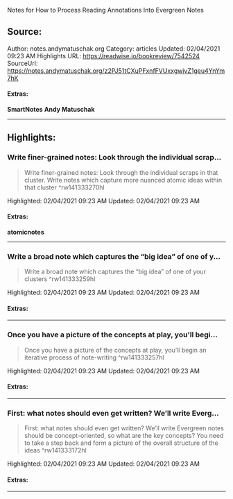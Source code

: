 Notes for How to Process Reading Annotations Into Evergreen Notes

## Source:
Author: notes.andymatuschak.org
Category: articles
Updated: 02/04/2021 09:23 AM
Highlights URL: https://readwise.io/bookreview/7542524
SourceUrl: https://notes.andymatuschak.org/z2PJ51tCXuPFxnfFVUxxgwjvZ1geu4YnYm7hK


#### Extras:
**SmartNotes** **Andy Matuschak**



 
-----
 ## Highlights:

### Write finer-grained notes: Look through the individual scrap...
>Write finer-grained notes: Look through the individual scraps in that cluster. Write notes which capture more nuanced atomic ideas within that cluster ^rw141333270hl


Highlighted: 02/04/2021 09:23 AM
Updated: 02/04/2021 09:23 AM


#### Extras:
**atomicnotes** 




------

### Write a broad note which captures the “big idea” of one of y...
>Write a broad note which captures the “big idea” of one of your clusters ^rw141333259hl


Highlighted: 02/04/2021 09:23 AM
Updated: 02/04/2021 09:23 AM


#### Extras:





------

### Once you have a picture of the concepts at play, you’ll begi...
>Once you have a picture of the concepts at play, you’ll begin an iterative process of note-writing ^rw141333257hl


Highlighted: 02/04/2021 09:23 AM
Updated: 02/04/2021 09:23 AM


#### Extras:





------

### First: what notes should even get written? We’ll write Everg...
>First: what notes should even get written? We’ll write Evergreen notes should be concept-oriented, so what are the key concepts? You need to take a step back and form a picture of the overall structure of the ideas ^rw141333172hl


Highlighted: 02/04/2021 09:23 AM
Updated: 02/04/2021 09:23 AM


#### Extras:





------

